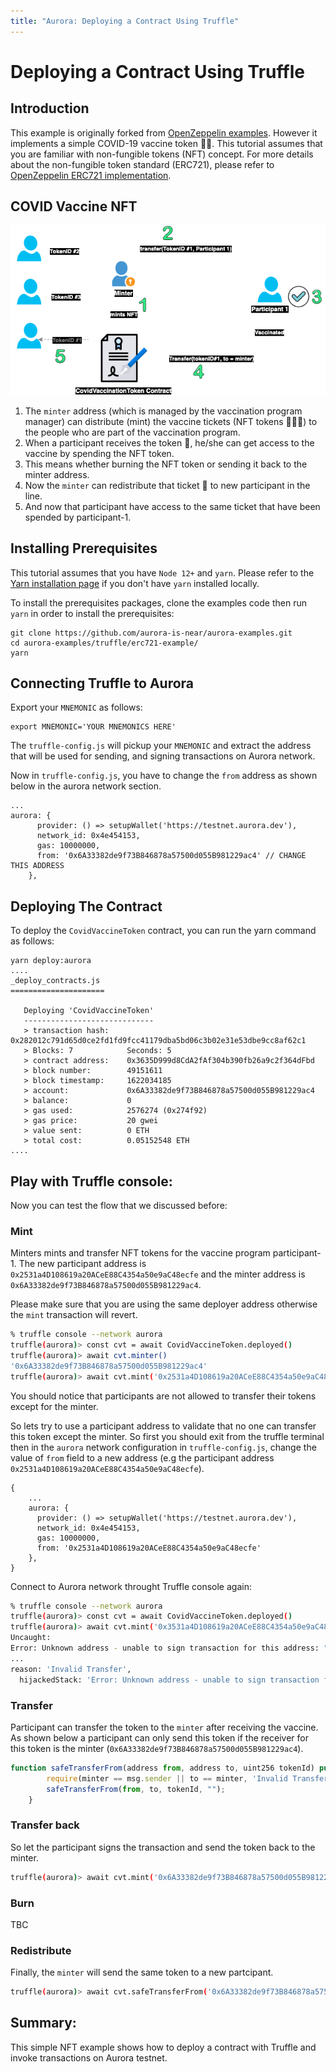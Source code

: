 ```yaml
---
title: "Aurora: Deploying a Contract Using Truffle"
---
```


# Deploying a Contract Using Truffle

## Introduction
This example is originally forked from [OpenZeppelin examples](https://docs.openzeppelin.com/contracts/4.x/erc721). However it implements a simple COVID-19 vaccine token 💊💊. This tutorial assumes that you are familiar with non-fungible tokens (NFT) concept. For more details about the non-fungible token standard (ERC721), please refer to [OpenZeppelin ERC721 implementation](https://github.com/OpenZeppelin/openzeppelin-contracts/tree/1b37c21da58f6379cfe09c0140cf56d67b19a0bc/contracts/token/ERC721).

## COVID Vaccine NFT

![](../../_img/Truffle-nft-aurora-example.png)

1. The `minter` address (which is managed by the vaccination program manager) can distribute (mint) the vaccine tickets (NFT tokens 💊💊💊) to the people who are part of the vaccination program. 
2. When a participant receives the token 💊, he/she can get access to the vaccine by spending the NFT token. 
3. This means whether burning the NFT token or sending it back to the minter address.
4. Now the `minter` can redistribute that ticket 🎫 to new participant in the line.
5. And now that participant have access to the same ticket that have been spended by participant-1.


## Installing Prerequisites
This tutorial assumes that you have `Node 12+` and `yarn`. Please refer to the [Yarn installation page](https://classic.yarnpkg.com/en/docs/install) if you don't have `yarn` installed locally.

To install the prerequisites packages, clone the examples code then run `yarn` in order to install the prerequisites:
```
git clone https://github.com/aurora-is-near/aurora-examples.git
cd aurora-examples/truffle/erc721-example/
yarn 
```

## Connecting Truffle to Aurora

Export your `MNEMONIC` as follows:
```
export MNEMONIC='YOUR MNEMONICS HERE'
```
The `truffle-config.js` will pickup your `MNEMONIC` and extract the address that will be used for sending, and signing transactions on Aurora network.

Now in `truffle-config.js`, you have to change the `from` address as shown below in the aurora network section.

```
...
aurora: {
      provider: () => setupWallet('https://testnet.aurora.dev'),
      network_id: 0x4e454153,
      gas: 10000000,
      from: '0x6A33382de9f73B846878a57500d055B981229ac4' // CHANGE THIS ADDRESS
    },
```

## Deploying The Contract

To deploy the `CovidVaccineToken` contract, you can run the yarn command as follows:

```
yarn deploy:aurora
....
_deploy_contracts.js
=====================

   Deploying 'CovidVaccineToken'
   -----------------------------
   > transaction hash:    0x282012c791d65d0ce2fd1fd9fcc41179dba5bd06c3b02e31e53dbe9cc8af62c1
   > Blocks: 7            Seconds: 5
   > contract address:    0x3635D999d8CdA2fAf304b390fb26a9c2f364dFbd
   > block number:        49151611
   > block timestamp:     1622034185
   > account:             0x6A33382de9f73B846878a57500d055B981229ac4
   > balance:             0
   > gas used:            2576274 (0x274f92)
   > gas price:           20 gwei
   > value sent:          0 ETH
   > total cost:          0.05152548 ETH
....
```

## Play with Truffle console:

Now you can test the flow that we discussed before:

### Mint

Minters mints and transfer NFT tokens for the vaccine program participant-1. The new participant address is `0x2531a4D108619a20ACeE88C4354a50e9aC48ecfe` and the minter address is `0x6A33382de9f73B846878a57500d055B981229ac4`.

Please make sure that you are using the same deployer address otherwise the `mint` transaction will revert.

```bash
% truffle console --network aurora
truffle(aurora)> const cvt = await CovidVaccineToken.deployed()
truffle(aurora)> await cvt.minter()
'0x6A33382de9f73B846878a57500d055B981229ac4'
truffle(aurora)> await cvt.mint('0x2531a4D108619a20ACeE88C4354a50e9aC48ecfe')
```

You should notice that participants are not allowed to transfer their tokens except for the minter. 

So lets try to use a participant address to validate that no one can transfer this token except the minter. So first you should exit from the 
truffle terminal then in the `aurora` network configuration in `truffle-config.js`, change the value of `from` field to a new address (e.g the participant address `0x2531a4D108619a20ACeE88C4354a50e9aC48ecfe`).

```
{
    ...
    aurora: {
      provider: () => setupWallet('https://testnet.aurora.dev'),
      network_id: 0x4e454153,
      gas: 10000000,
      from: '0x2531a4D108619a20ACeE88C4354a50e9aC48ecfe'
    },
}
```

Connect to Aurora network throught Truffle console again:

```bash
% truffle console --network aurora
truffle(aurora)> const cvt = await CovidVaccineToken.deployed()
truffle(aurora)> await cvt.mint('0x3531a4D108619a20ACeE88C4354a50e9aC48ecf5') // a random address
Uncaught:
Error: Unknown address - unable to sign transaction for this address: "0x2531a4d108619a20acee88c4354a50e9ac48ecfe"
...
reason: 'Invalid Transfer',
  hijackedStack: 'Error: Unknown address - unable to sign transaction for this address: "0x2531a4d108619a20acee88c4354a50e9ac48ecfe"\n'
```

### Transfer

Participant can transfer the token to the `minter` after receiving the vaccine. As shown below a participant can only send this token if the receiver for this token is the minter (`0x6A33382de9f73B846878a57500d055B981229ac4`). 

```javascript
function safeTransferFrom(address from, address to, uint256 tokenId) public virtual override {
        require(minter == msg.sender || to == minter, 'Invalid Transfer');
        safeTransferFrom(from, to, tokenId, "");
    }
```

### Transfer back

So let the participant signs the transaction and send the token back to the minter.

```bash 
truffle(aurora)> await cvt.mint('0x6A33382de9f73B846878a57500d055B981229ac4') // minter Address
```

### Burn
TBC

### Redistribute

Finally, the `minter` will send the same token to a new partcipant.

```bash
truffle(aurora)> await cvt.safeTransferFrom('0x6A33382de9f73B846878a57500d055B981229ac4','0x8722C88e82AbCC639148Ab6128Cd63333B2Ad771', 1)
```
## Summary:

This simple NFT example shows how to deploy a contract with Truffle and invoke transactions on Aurora testnet.